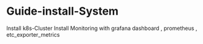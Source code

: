 # Guide-install-System
Install k8s-Cluster
Install Monitoring with grafana dashboard , prometheus , etc_exporter_metrics

